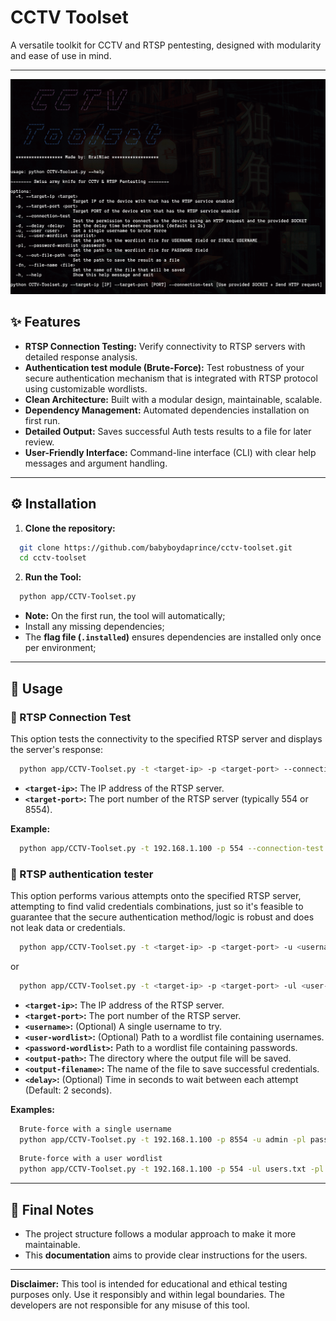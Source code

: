 # CCTV Toolset

A versatile toolkit for CCTV and RTSP pentesting, designed with modularity and ease of use in mind.

---


<img src="./img/banner_pic.png" width="885">



## ✨ Features

-   **RTSP Connection Testing:** Verify connectivity to RTSP servers with detailed response analysis.
-   **Authentication test module (Brute-Force):** Test robustness of your secure authentication mechanism that is integrated with RTSP protocol using customizable wordlists.
-   **Clean Architecture:**  Built with a modular design, maintainable, scalable.
-   **Dependency Management:** Automated dependencies installation on first run.
-   **Detailed Output:** Saves successful Auth tests results to a file for later review.
-   **User-Friendly Interface:**  Command-line interface (CLI) with clear help messages and argument handling.

---

## ⚙️ Installation

1.  **Clone the repository:**

```bash
  git clone https://github.com/babyboydaprince/cctv-toolset.git
  cd cctv-toolset
```

2.  **Run the Tool:**

```bash
  python app/CCTV-Toolset.py
```

- **Note:** On the first run, the tool will automatically;
- Install any missing dependencies;
- The **flag file (`.installed`)** ensures dependencies are installed only once per environment;

---

## 🚀 Usage

### 🧪 RTSP Connection Test

This option tests the connectivity to the specified RTSP server 
and displays the server's response:

```bash
  python app/CCTV-Toolset.py -t <target-ip> -p <target-port> --connection-test
```

-   **`<target-ip>`:** The IP address of the RTSP server.
-   **`<target-port>`:** The port number of the RTSP server (typically 554 or 8554).

**Example:**

```bash
  python app/CCTV-Toolset.py -t 192.168.1.100 -p 554 --connection-test
```

### 🔑 RTSP authentication tester

This option performs various attempts onto the specified RTSP server, 
attempting to find valid credentials combinations, just so it's feasible to guarantee
that the secure authentication method/logic is robust and does not leak data or credentials.

```bash
  python app/CCTV-Toolset.py -t <target-ip> -p <target-port> -u <username> -pl <password-wordlist> -o <output-path> -fn <output-filename>
```

or

```bash
  python app/CCTV-Toolset.py -t <target-ip> -p <target-port> -ul <user-wordlist> -pl <password-wordlist> -o <output-path> -fn <output-filename> -d <delay>
```

-   **`<target-ip>`:** The IP address of the RTSP server.
-   **`<target-port>`:** The port number of the RTSP server.
-   **`<username>`:** (Optional) A single username to try.
-   **`<user-wordlist>`:** (Optional) Path to a wordlist file containing usernames.
-   **`<password-wordlist>`:** Path to a wordlist file containing passwords.
-   **`<output-path>`:** The directory where the output file will be saved.
-   **`<output-filename>`:** The name of the file to save successful credentials.
-   **`<delay>`:** (Optional) Time in seconds to wait between each attempt (Default: 2 seconds).

**Examples:**

```bash
  Brute-force with a single username
  python app/CCTV-Toolset.py -t 192.168.1.100 -p 8554 -u admin -pl passwords.txt -o /tmp -fn cctv-credentials
```

```bash
  Brute-force with a user wordlist
  python app/CCTV-Toolset.py -t 192.168.1.100 -p 554 -ul users.txt -pl passwords.txt -o /tmp -fn cctv-credentials -d 1.5
```

---

## 📌 Final Notes

-   The project structure follows a modular approach to make it more maintainable.
-   This **documentation** aims to provide clear instructions for the users.

---

**Disclaimer:** This tool is intended for educational and ethical testing purposes only. 
Use it responsibly and within legal boundaries. The developers are not responsible for 
any misuse of this tool.

